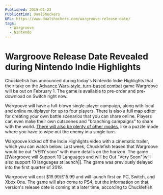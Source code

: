 ```yaml
---
Published: 2019-01-23
Publication: DualShockers
URL: https://www.dualshockers.com/wargroove-release-date/
tags:
  - Wargroove
  - Nintendo
---
```

# Wargroove Release Date Revealed during Nintendo Indie Highlights

Chucklefish has announced during today's Nintendo Indie Highlights that their take on the [Advance Wars-style, turn-based combat](https://www.dualshockers.com/new-wargroove-trailer-advance-wars-style-battles/) game Wargroove will be out on February 1. The game is available to pre-order and pre-download on Switch right now.

Wargroove will have a full-blown single-player campaign, along with local and online multiplayer for up to four players. There is also a full map editor for creating your own battle scenarios that you can share online. Players can even make their own cutscenes and "branching campaigns" to share with the world. [There will also be plenty of other modes](https://www.dualshockers.com/turn-based-tactics-title-wargroove-delayed-quarter-one-2019/), like a puzzle mode where you have to wipe out the enemy in a single turn.

Wargroove kicked off the Indie Highlights video with a cinematic trailer, which you can watch below. Last week, Chucklefish teased that Wargroove would be out "VERY soon" with more details on the horizon. The game [[Wargroove will Support 10 Languages and will be Out "Very Soon"|will also support 10 languages at launch]]. The game was previously delayed into the first quarter of 2019.

Wargroove will cost $19.99/£15.99 and will launch first on PC, Switch, and Xbox One. The game will also come to PS4, but the information on that version's release date is coming at a later time, according to Chucklefish.